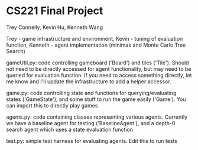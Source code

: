 # CS221 Final Project
Trey Connelly, Kevin Hu, Kenneth Wang

Trey - game infrastructure and environment, Kevin - tuning of evaluation function, Kenneth - agent implementation (minimax and Monte Carlo Tree Search)

gameUtil.py: code controlling gameboard ('Board') and tiles ('Tile'). Should not need to be directly accessed for agent functionality, but may need to be queried for evaluation function. If you need to access something directly, let me know and I'll update the infrastructure to add a helper accessor.

game.py: code controlling state and functions for querying/evaluating states ('GameState'), and some stuff to run the game easily ('Game'). You can import this to directly play games

agents.py: code containing classes representing various agents. Currently we have a baseline agent for testing ('BaselineAgent'), and a depth-0 search agent which uses a state evaluation function

test.py: simple test harness for evaluating agents. Edit this to run tests
